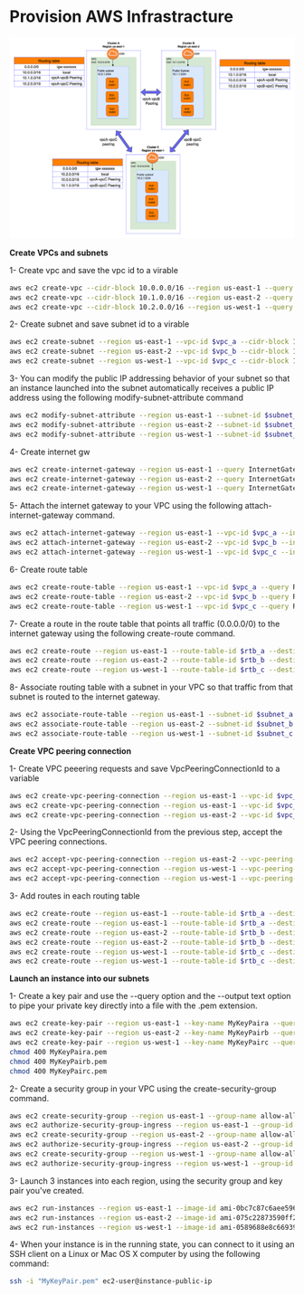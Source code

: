 # Provision AWS Infrastracture

   ![calico-cloud-login](../img/aws-design.png)
   
**Create VPCs and subnets** 

1- Create vpc and save the vpc id to a virable 

```bash
aws ec2 create-vpc --cidr-block 10.0.0.0/16 --region us-east-1 --query Vpc.VpcId --output text | read vpc_a
aws ec2 create-vpc --cidr-block 10.1.0.0/16 --region us-east-2 --query Vpc.VpcId --output text | read vpc_b
aws ec2 create-vpc --cidr-block 10.2.0.0/16 --region us-west-1 --query Vpc.VpcId --output text | read vpc_c
```


2- Create subnet and save subnet id to a virable

```bash
aws ec2 create-subnet --region us-east-1 --vpc-id $vpc_a --cidr-block 10.0.1.0/24 --query Subnet.SubnetId --output text | read subnet_a
aws ec2 create-subnet --region us-east-2 --vpc-id $vpc_b --cidr-block 10.1.1.0/24 --query Subnet.SubnetId --output text | read subnet_b
aws ec2 create-subnet --region us-west-1 --vpc-id $vpc_c --cidr-block 10.2.1.0/24 --query Subnet.SubnetId --output text | read subnet_c
```

3- You can modify the public IP addressing behavior of your subnet so that an instance launched into the subnet automatically receives a public IP address using the following modify-subnet-attribute command

```bash
aws ec2 modify-subnet-attribute --region us-east-1 --subnet-id $subnet_a --map-public-ip-on-launch
aws ec2 modify-subnet-attribute --region us-east-2 --subnet-id $subnet_b --map-public-ip-on-launch
aws ec2 modify-subnet-attribute --region us-west-1 --subnet-id $subnet_c --map-public-ip-on-launch
```

4- Create internet gw

```bash
aws ec2 create-internet-gateway --region us-east-1 --query InternetGateway.InternetGatewayId --output text | read igw_a
aws ec2 create-internet-gateway --region us-east-2 --query InternetGateway.InternetGatewayId --output text | read igw_b
aws ec2 create-internet-gateway --region us-west-1 --query InternetGateway.InternetGatewayId --output text | read igw_c
```

5- Attach the internet gateway to your VPC using the following attach-internet-gateway command.
```bash
aws ec2 attach-internet-gateway --region us-east-1 --vpc-id $vpc_a --internet-gateway-id $igw_a
aws ec2 attach-internet-gateway --region us-east-2 --vpc-id $vpc_b --internet-gateway-id $igw_b
aws ec2 attach-internet-gateway --region us-west-1 --vpc-id $vpc_c --internet-gateway-id $igw_c
```

6- Create route table 

```bash
aws ec2 create-route-table --region us-east-1 --vpc-id $vpc_a --query RouteTable.RouteTableId --output text | read rtb_a
aws ec2 create-route-table --region us-east-2 --vpc-id $vpc_b --query RouteTable.RouteTableId --output text | read rtb_b
aws ec2 create-route-table --region us-west-1 --vpc-id $vpc_c --query RouteTable.RouteTableId --output text | read rtb_c
```

7- Create a route in the route table that points all traffic (0.0.0.0/0) to the internet gateway using the following create-route command.
```bash
aws ec2 create-route --region us-east-1 --route-table-id $rtb_a --destination-cidr-block 0.0.0.0/0 --gateway-id $igw_a
aws ec2 create-route --region us-east-2 --route-table-id $rtb_b --destination-cidr-block 0.0.0.0/0 --gateway-id $igw_b
aws ec2 create-route --region us-west-1 --route-table-id $rtb_c --destination-cidr-block 0.0.0.0/0 --gateway-id $igw_c
```

8- Associate routing table with a subnet in your VPC so that traffic from that subnet is routed to the internet gateway.
```bash
aws ec2 associate-route-table --region us-east-1 --subnet-id $subnet_a --route-table-id $rtb_a
aws ec2 associate-route-table --region us-east-2 --subnet-id $subnet_b --route-table-id $rtb_b
aws ec2 associate-route-table --region us-west-1 --subnet-id $subnet_c --route-table-id $rtb_c
```

**Create VPC peering connection** 

1- Create VPC peeering requests and save VpcPeeringConnectionId to a variable

```bash
aws ec2 create-vpc-peering-connection --region us-east-1 --vpc-id $vpc_a --peer-vpc-id $vpc_b --peer-region us-east-2 --query VpcPeeringConnection.VpcPeeringConnectionId --output text | read vpc_a_vpc_b_peering
aws ec2 create-vpc-peering-connection --region us-east-1 --vpc-id $vpc_a --peer-vpc-id $vpc_c --peer-region us-west-1 --query VpcPeeringConnection.VpcPeeringConnectionId --output text | read vpc_a_vpc_c_peering
aws ec2 create-vpc-peering-connection --region us-east-2 --vpc-id $vpc_b --peer-vpc-id $vpc_c --peer-region us-west-1 --query VpcPeeringConnection.VpcPeeringConnectionId --output text | read vpc_b_vpc_c_peering
```

2- Using the VpcPeeringConnectionId from the previous step, accept the VPC peering connections.

```bash
aws ec2 accept-vpc-peering-connection --region us-east-2 --vpc-peering-connection-id $vpc_a_vpc_b_peering
aws ec2 accept-vpc-peering-connection --region us-west-1 --vpc-peering-connection-id $vpc_a_vpc_c_peering
aws ec2 accept-vpc-peering-connection --region us-west-1 --vpc-peering-connection-id $vpc_b_vpc_c_peering
```

3- Add routes in each routing table 

```bash
aws ec2 create-route --region us-east-1 --route-table-id $rtb_a --destination-cidr-block 10.1.1.0/24 --vpc-peering-connection-id $vpc_a_vpc_b_peering
aws ec2 create-route --region us-east-1 --route-table-id $rtb_a --destination-cidr-block 10.2.1.0/24 --vpc-peering-connection-id $vpc_a_vpc_c_peering
aws ec2 create-route --region us-east-2 --route-table-id $rtb_b --destination-cidr-block 10.0.1.0/24 --vpc-peering-connection-id $vpc_a_vpc_b_peering
aws ec2 create-route --region us-east-2 --route-table-id $rtb_b --destination-cidr-block 10.2.1.0/24 --vpc-peering-connection-id $vpc_b_vpc_c_peering
aws ec2 create-route --region us-west-1 --route-table-id $rtb_c --destination-cidr-block 10.0.1.0/24 --vpc-peering-connection-id $vpc_a_vpc_c_peering
aws ec2 create-route --region us-west-1 --route-table-id $rtb_c --destination-cidr-block 10.1.1.0/24 --vpc-peering-connection-id $vpc_b_vpc_c_peering
```

**Launch an instance into our subnets** 

1- Create a key pair and use the --query option and the --output text option to pipe your private key directly into a file with the .pem extension.

```bash
aws ec2 create-key-pair --region us-east-1 --key-name MyKeyPaira --query "KeyMaterial" --output text > MyKeyPaira.pem
aws ec2 create-key-pair --region us-east-2 --key-name MyKeyPairb --query "KeyMaterial" --output text > MyKeyPairb.pem
aws ec2 create-key-pair --region us-west-1 --key-name MyKeyPairc --query "KeyMaterial" --output text > MyKeyPairc.pem
chmod 400 MyKeyPaira.pem
chmod 400 MyKeyPairb.pem
chmod 400 MyKeyPairc.pem
```

2- Create a security group in your VPC using the create-security-group command.

```bash
aws ec2 create-security-group --region us-east-1 --group-name allow-all --description "Security group for any traffic" --vpc-id $vpc_a --query GroupId --output text | read sg_a
aws ec2 authorize-security-group-ingress --region us-east-1 --group-id $sg_a --protocol all --port all --cidr 0.0.0.0/0
aws ec2 create-security-group --region us-east-2 --group-name allow-all --description "Security group for any traffic" --vpc-id $vpc_b --query GroupId --output text | read sg_b
aws ec2 authorize-security-group-ingress --region us-east-2 --group-id $sg_b --protocol all --port all --cidr 0.0.0.0/0
aws ec2 create-security-group --region us-west-1 --group-name allow-all --description "Security group for any traffic" --vpc-id $vpc_c --query GroupId --output text | read sg_c
aws ec2 authorize-security-group-ingress --region us-west-1 --group-id $sg_c --protocol all --port all --cidr 0.0.0.0/0
```

3- Launch 3 instances into each region, using the security group and key pair you've created. 

```bash
aws ec2 run-instances --region us-east-1 --image-id ami-0bc7c87c6aee5963e --count 4 --instance-type m5.large --key-name MyKeyPaira --security-group-ids $sg_a --subnet-id $subnet_a
aws ec2 run-instances --region us-east-2 --image-id ami-075c22873590ff2e0 --count 4 --instance-type m5.large --key-name MyKeyPairb --security-group-ids $sg_b --subnet-id $subnet_b
aws ec2 run-instances --region us-west-1 --image-id ami-0589688e8c6693946 --count 4 --instance-type m5.large --key-name MyKeyPairc --security-group-ids $sg_c --subnet-id $subnet_c
```

4- When your instance is in the running state, you can connect to it using an SSH client on a Linux or Mac OS X computer by using the following command:

```bash
ssh -i "MyKeyPair.pem" ec2-user@instance-public-ip
```
